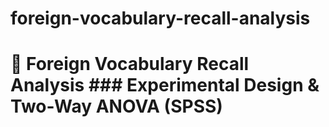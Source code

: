 # foreign-vocabulary-recall-analysis
# 🧠 Foreign Vocabulary Recall Analysis   ### Experimental Design &amp; Two-Way ANOVA (SPSS)
